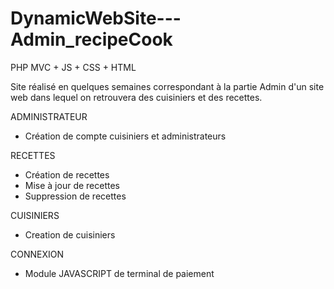 # DynamicWebSite---Admin_recipeCook
PHP MVC + JS + CSS + HTML

Site réalisé en quelques semaines correspondant à la partie Admin d'un site web dans lequel on retrouvera des cuisiniers et des recettes.

ADMINISTRATEUR
- Création de compte cuisiniers et administrateurs

RECETTES
- Création de recettes 
- Mise à jour de recettes
- Suppression de recettes

CUISINIERS 
- Creation de cuisiniers

CONNEXION 
- Module JAVASCRIPT de terminal de paiement 

